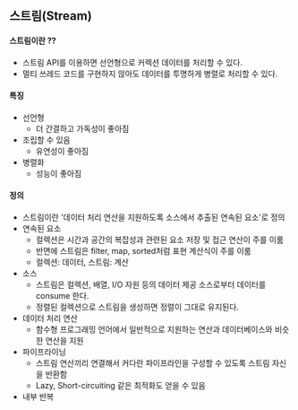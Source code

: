 ## 스트림(Stream)
#### 스트림이란 ??
- 스트림 API를 이용하면 선언형으로 커렉션 데이터를 처리할 수 있다.
- 멀티 쓰레드 코드를 구현하지 않아도 데이터를 투명하게 병렬로 처리할 수 있다.

#### 특징
- 선언형
    - 더 간결하고 가독성이 좋아짐
- 조립할 수 있음
    - 유연성이 좋아짐
- 병렬화
    - 성능이 좋아짐
    
#### 정의
- 스트림이란 '데이터 처리 연산을 지원하도록 소스에서 추출된 연속된 요소'로 정의 
- 연속된 요소
    - 컬렉션은 시간과 공간의 복잡성과 관련된 요소 저장 및 접근 연산이 주를 이룸
    - 반면에 스트림은 filter, map, sorted처럼 표현 계산식이 주를 이룸
    - 컬렉션: 데이터, 스트림: 계산
- 소스
    - 스트림은 컬렉션, 배열, I/O 자원 등의 데이터 제공 소스로부터 데이터를 consume 한다.
    - 정렬된 컬렉션으로 스트림을 생성하면 정렬이 그대로 유지된다.
- 데이터 처리 연산
    - 함수형 프로그래밍 언어에서 일반적으로 지원하는 연산과 데이터베이스와 비슷한 연산을 지원
- 파이프라이닝
    - 스트림 연산끼리 연결해서 커다란 파이프라인을 구성할 수 있도록 스트림 자신을 반환함
    - Lazy, Short-circuiting 같은 최적화도 얻을 수 있음
- 내부 반복



